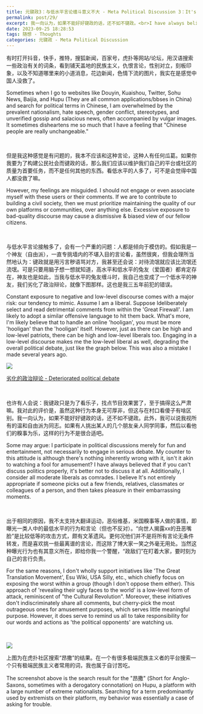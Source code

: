 ```yaml
---
title: 元键政3：与低水平言论缠斗意义不大 - Meta Political Discussion 3：It's insignificant to engage in a battle of words with low-level arguments
permalink: post/29/
excerpt: 我一向认为，如果不能好好键政的话，还不如不键政。<br>I have always believed that if you can't discuss politics properly, it's better not to discuss it at all.
date: 2023-09-25 18:28:53
tags: 随想 - Thoughts
categories: 元键政 - Meta Political Discussion
---
```


有时打开抖音，快手，推特，搜狐新闻，百家号，虎扑等网站/论坛，用汉语搜索一些政治有关的词条，看到铺天盖地的民族主义，仇恨言论，性别对立，刻板印象，以及不知道哪里来的小道消息，花边新闻，色情下流的图片，我实在是感觉中国人没救了。

Sometimes when I go to websites like Douyin, Kuaishou, Twitter, Sohu News, Baijia, and Hupu (They are all common applications/bbses in China) and search for political terms in Chinese, I am overwhelmed by the prevalent nationalism, hate speech, gender conflict, stereotypes, and unverified gossip and salacious news, often accompanied by vulgar images. It sometimes disheartens me so much that I have a feeling that "Chinese people are really unchangeable."

<p><br></p>

但是我这种感觉是有问题的，我本不应该和这种言论，这种人有任何瓜葛。如果你我要为了构建公民社会而键政的话，那么我们应该以维护我们自己的平台或社区的质量为首要任务，而不是任何其他的东西。看低水平的人多了，可不是会觉得中国人都没救了嘛。

However, my feelings are misguided. I should not engage or even associate myself with these users or their comments. If we are to contribute to building a civil society, then we must prioritize maintaining the quality of our own platforms or communities, over anything else. Excessive exposure to bad-quality discourse may cause a dismissive & biased view of our fellow citizens. 

<p><br></p>

与低水平言论接触多了，会有一个严重的问题：人都是倾向于模仿的。假如我是一个神友（自由派），一直专挑墙内的不堪入目的言论看，虽然很爽，但我会理所当然地认为：键政就是用污言秽语骂对方，我甚至还会说：对待流氓就应该比流氓还流氓。可是只要用脑子想一想就知道，高水平和低水平的兔友（爱国者）都肯定存在，神友也是如此，当我与低水平的兔友缠斗时，我自己也变成了一个低水平的神友，我们劣化了政治辩论，就像下图那样。这也是我三五年前犯的错误。

Constant exposure to negative and low-level discourse comes with a major risk: our tendency to mimic. Assume I am a liberal. Suppose Ideliberately select and read detrimental comments from within the 'Great Firewall'. I am likely to adopt a similar offensive language to hit them back. What's more, I'm likely believe that to handle an online 'hooligan', you must be more 'hooligan' than the 'hooligan' itself. However, just as there can be high and low-level patriots, there can be high and low-level liberals too. Engaging in a low-level discourse makes me the low-level liberal as well, degrading the overall political debate, just like the graph below. This was also a mistake I made several years ago.

![](1.jpg)

[劣化的政治辩论 - Deteriorated political debate](https://www.reddit.com/r/PropagandaPosters/comments/oht7tg/american_elections_soviet_union_1970s/)

<p><br></p>

也许有人会说：我键政只是为了看乐子，找点节目效果罢了，至于搞得这么严肃嘛。我对此的评价是，虽然这种行为本身无可厚非，但这与在村口看傻子有啥区别。我一向认为，如果不能好好键政的话，还不如不键政。此外，我可以说我视所有的温和自由派为同志。如果有人挑出某人的几个朋友亲人同学同事，然后以看他们的糗事为乐，这样的行为不是很合适吧。

Some may argue: I participate in political discussions merely for fun and entertainment, not necessarily to engage in serious debate. My counter to this attitude is although there's nothing inherently wrong with it, isn't it akin to watching a fool for amusement? I have always believed that if you can't discuss politics properly, it's better not to discuss it at all. Additionally, I consider all moderate liberals as comrades. I believe It's not entirely appropriate if someone picks out a few friends, relatives, classmates or colleagues of a person, and then takes pleasure in their embarrassing moments.

<p><br></p>

出于相同的原因，我不太支持大翻译运动，恶俗维基，米国糗事等人做的事情，即曝光一类人中的最低水平的行为和言论（但也不反对）。“向世人揭露xx的丑恶嘴脸”是比较低等的攻击方式，颇有文革遗风。更何况他们并不是将所有言论无条件转发，而是喜欢挑一些最离谱的言论，而这除了博大家一笑之外毫无用处。当然这种曝光行为也有其意义所在，即给你我一个警醒，“政敌们”在盯着大家，要时刻为自己的言行负责。

For the same reasons, I don't wholly support initiatives like 'The Great Translation Movement', Esu Wiki, USA Silly, etc., which chiefly focus on exposing the worst within a group (though I don't oppose them either). This approach of 'revealing their ugly faces to the world' is a low-level form of attack, reminiscent of "the Cultural Revolution". Moreover, these initiatives don't indiscriminately share all comments, but cherry-pick the most outrageous ones for amusement purposes, which serves little meaningful purpose. However, it does serve to remind us all to take responsibility for our words and actions as 'the political opponents' are watching us. 

<p><br></p>

![](2.png)

上图为在虎扑社区搜索“昂撒”的结果。在一个有很多极端民族主义者的平台搜索一个只有极端民族主义者常用的词，我也属于自讨苦吃。

The screenshot above is the search result for the "昂撒" (Short for Anglo-Saxons, sometimes with a derogatory connotation) on Hupu, a platform with a large number of extreme nationalists. Searching for a term predominantly used by extremists on their platform, my behavior was essentially a case of asking for trouble.